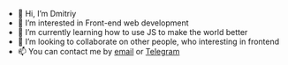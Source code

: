 - 👋 Hi, I’m Dmitriy
- 👀 I’m interested in Front-end web development
- 🌱 I’m currently learning how to use JS to make the world better
- 💞️ I’m looking to collaborate on other people, who interesting in frontend
- 📫 You can contact me by [email](mailto:lovesolaristics@gmail.com) or [Telegram](t.me/anfimov_work)
